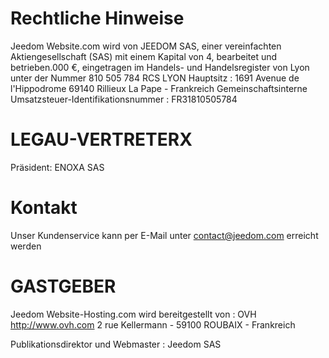 # Rechtliche Hinweise

Jeedom Website.com wird von JEEDOM SAS, einer vereinfachten Aktiengesellschaft (SAS) mit einem Kapital von 4, bearbeitet und betrieben.000 €, eingetragen im Handels- und Handelsregister von Lyon unter der Nummer 810 505 784 RCS LYON
Hauptsitz : 1691 Avenue de l'Hippodrome 69140 Rillieux La Pape - Frankreich
Gemeinschaftsinterne Umsatzsteuer-Identifikationsnummer : FR31810505784

# LEGAU-VERTRETERX

Präsident: ENOXA SAS

# Kontakt

Unser Kundenservice kann per E-Mail unter contact@jeedom.com erreicht werden

# GASTGEBER

Jeedom Website-Hosting.com wird bereitgestellt von :
OVH
http://www.ovh.com
2 rue Kellermann - 59100 ROUBAIX - Frankreich

Publikationsdirektor und Webmaster : Jeedom SAS
